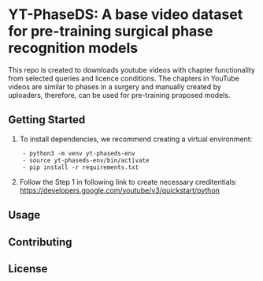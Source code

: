 # YT-PhaseDS: A base video dataset for pre-training surgical phase recognition models 

This repo is created to downloads youtube videos with chapter functionality from selected queries and licence conditions. The chapters in YouTube videos are similar to phases in a surgery and manually created by uploaders, therefore, can be used for pre-training proposed models. 

## Getting Started

1. To install dependencies, we recommend creating a virtual environment:
```
    - python3 -m venv yt-phaseds-env
    - source yt-phaseds-env/bin/activate
    - pip install -r requirements.txt
```
2. Follow the Step 1 in following link to create necessary creditentials: https://developers.google.com/youtube/v3/quickstart/python 


## Usage

## Contributing

## License
